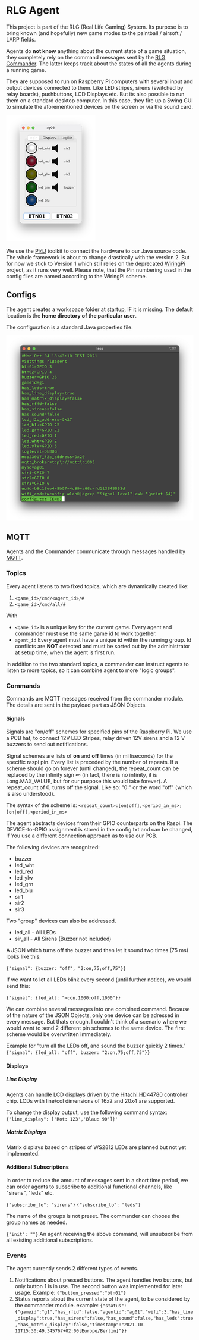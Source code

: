 # RLG Agent
This project is part of the RLG (Real Life Gaming) System. Its purpose is to bring known (and hopefully) new game modes to the paintball / airsoft / LARP fields.

Agents do **not know** anything about the current state of a game situation, they completely rely on the command messages sent by the [RLG Commander](https://github.com/tloehr/rlgcommander). The latter keeps track about the states of all the agents during a running game.

They are supposed to run on Raspberry Pi computers with several input and output devices connected to them. Like LED stripes, sirens (switched by relay boards), pushbuttons, LCD Displays etc. But its also possible to run them on a standard desktop computer. In this case, they fire up a Swing GUI to simulate the aforementioned devices on the screen or via the sound card. 

![agent-gui](src/main/resources/docs/agent-gui.png)

We use the [Pi4J](https://pi4j.com/) toolkit to connect the hardware to our Java source code. The whole framework is about to change drastically with the version 2. But for now we stick to Version 1 which still relies on the deprecated [WiringPi](http://wiringpi.com/) project, as it runs very well. Please note, that the Pin numbering used in the config files are named according to the WiringPi scheme. 
## Configs
The agent creates a workspace folder at startup, IF it is missing. The default location is the **home directory of the particular user**.

The configuration is a standard Java properties file.  

![agent-gui](src/main/resources/docs/config-txt.png)

## MQTT
Agents and the Commander communicate through messages handled by [MQTT](https://en.wikipedia.org/wiki/MQTT).

### Topics
Every agent listens to two fixed topics, which are dynamically created like:

1. `<game_id>/cmd/<agent_id>/#`
2. `<game_id>/cmd/all/#`

With 
- `<game_id>` is a unique key for the current game. Every agent and commander must use the same game id to work together.
- `agent_id` Every agent must have a unique id within the running group. Id conflicts are **NOT** detected and must be sorted out by the administrator at setup time, when the agent is first run.

In addition to the two standard topics, a commander can instruct agents to listen to more topics, so it can combine agent to more "logic groups".

### Commands
Commands are MQTT messages received from the commander module. The details are sent in the payload part as JSON Objects.

#### Signals
Signals are "on/off" schemes for specified pins of the Raspberry Pi. We use a PCB hat, to connect 12V LED Stripes, relay driven 12V sirens and a 12 V buzzers to send out notifications.

Signal schemes are lists of **on** and **off** times (in milliseconds) for the specific raspi pin. Every list is preceded by the number of repeats. If a scheme should go on forever (until changed), the repeat_count can be replaced by the infinity sign ∞ (in fact, there is no infinity, it is Long.MAX_VALUE, but for our purpose this would take forever). A repeat_count of 0, turns off the signal. Like so: "0:" or the word "off" (which is also understood).

The syntax of the scheme is: `<repeat_count>:[on|off],<period_in_ms>;[on|off],<period_in_ms>`

The agent abstracts devices from their GPIO counterparts on the Raspi. The DEVICE-to-GPIO assignment is stored in the config.txt and can be changed, if You use a different connection approach as to use our PCB.

The following devices are recognized:
- buzzer
- led_wht
- led_red
- led_ylw
- led_grn
- led_blu
- sir1
- sir2
- sir3

Two "group" devices can also be addressed.
- led_all - All LEDs
- sir_all - All Sirens (Buzzer not included)

A JSON which turns off the buzzer and then let it sound two times (75 ms) looks like this:

`{"signal": {buzzer: "off", "2:on,75;off,75"}}`

If we want to let all LEDs blink every second (until further notice), we would send this:

`{"signal": {led_all: "∞:on,1000;off,1000"}}`

We can combine several messages into one combined command. Because of the nature of the JSON Objects, only one device can be adressed in every message. But thats enough. I couldn't think of a scenario where we would want to send 2 different pin schemes to the same device. The first scheme would be overwritten immediately. 


Example for "turn all the LEDs off, and sound the buzzer quickly 2 times."
`{"signal": {led_all: "off", buzzer: "2:on,75;off,75"}}`

#### Displays

##### Line Display
Agents can handle LCD displays driven by the [Hitachi HD44780](https://en.wikipedia.org/wiki/Hitachi_HD44780_LCD_controller) controller chip. LCDs with line/col dimensions of 16x2 and 20x4 are supported.

To change the display output, use the following command syntax: `{"line_display": ['Rot: 123','Blau: 90']}'`

##### Matrix Displays
Matrix displays based on stripes of WS2812 LEDs are planned but not yet implemented.

#### Additional Subscriptions
In order to reduce the amount of messages sent in a short time period, we can order agents to subscribe to additional functional channels, like "sirens", "leds" etc.

`{"subscribe_to": "sirens"}`
`{"subscribe_to": "leds"}`

The name of the groups is not preset. The commander can choose the group names as needed.

`{"init": ""}`
An agent receiving the above command, will unsubscribe from all existing additional subscriptions.

### Events
The agent currently sends 2 different types of events.
1. Notifications about pressed buttons. The agent handles two buttons, but only button 1 is in use. The second button was implemented for later usage. Example: `{"button_pressed":"btn01"}`
2. Status reports about the current state of the agent, to be considered by the commander module. example: `{"status":{"gameid":"g1","has_rfid":false,"agentid":"ag01","wifi":3,"has_line_display":true,"has_sirens":false,"has_sound":false,"has_leds":true,"has_matrix_display":false,"timestamp":"2021-10-11T15:30:49.345767+02:00[Europe/Berlin]"}}` 
